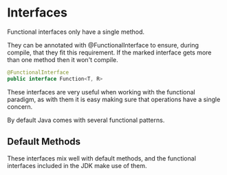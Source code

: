 # Interfaces

Functional interfaces only have a single method.

They can be annotated with @FunctionalInterface to ensure, during compile, that they fit this requirement. If the marked interface gets more than one method then it won't compile.

```java
@FunctionalInterface
public interface Function<T, R>
```

These interfaces are very useful when working with the functional paradigm, as with them it is easy making sure that operations have a single concern.

By default Java comes with several functional patterns.

## Default Methods

These interfaces mix well with default methods, and the functional interfaces included in the JDK make use of them.

